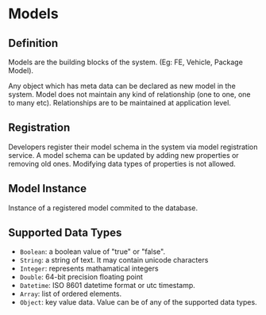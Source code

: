 # Models

## Definition

Models are the building blocks of the system. (Eg: FE, Vehicle, Package Model).

Any object which has meta data can be declared as new model in the system. Model does not maintain any kind of relationship (one to one, one to many etc). Relationships are to be maintained at application level.

## Registration

Developers register their model schema in the system via model registration service. A model schema can be updated by adding new properties or removing old ones. Modifying data types of properties is not allowed.

## Model Instance

Instance of a registered model commited to the database.

## Supported Data Types

- `Boolean`: a boolean value of "true" or "false".
- `String`: a string of text. It may contain unicode characters
- `Integer`: represents mathamatical integers
- `Double`: 64-bit precision floating point
- `Datetime`: ISO 8601 datetime format or utc timestamp.
- `Array`: list of ordered elements.
- `Object`: key value data. Value can be of any of the supported data types.
